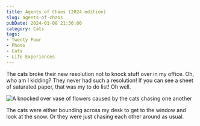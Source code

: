 ```yaml
---
title: Agents of Chaos (2024 edition)
slug: agents-of-chaos
pubDate: 2024-01-08 21:36:00
category: Cats
tags:
- Twenty Four
- Photo
- Cats
- Life Experiences
---
```

The cats broke their new resolution not to knock stuff over in my office. Oh, who am I kidding? They never had such a resolution! If you can see a sheet of saturated paper, that was my to do list! Oh well. 

![A knocked over vase of flowers caused by the cats chasing one another](../../assets/images/2024/cat-chaos-2024.jpeg)

The cats were either bounding across my desk to get to the window and look at the snow. Or they were just chasing each other around as usual.